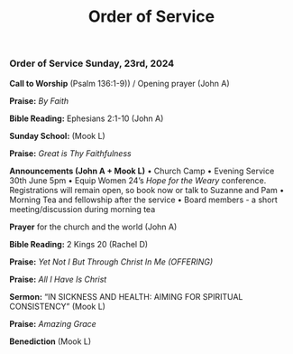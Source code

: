 ﻿---
layout: oos
title: Order of Service
---
### Order of Service Sunday, 23rd, 2024

**Call to Worship** (Psalm 136:1-9)) / Opening prayer (John A)

**Praise:** *By Faith*

**Bible Reading:** Ephesians 2:1-10  (John A)

**Sunday School:** (Mook L)

**Praise:** *Great is Thy Faithfulness*

**Announcements (John A + Mook L)** 
    • Church Camp
    • Evening Service 30th June 5pm
    • Equip Women 24’s *Hope for the Weary* conference. Registrations will remain open, so book now or talk to Suzanne and Pam
    • Morning Tea and fellowship after the service
    • Board members - a short meeting/discussion during morning tea

**Prayer** for the church and the world (John A)

**Bible Reading:** 2 Kings 20 (Rachel D)

**Praise:** *Yet Not I But Through Christ In Me (OFFERING)*

**Praise:** *All I Have Is Christ*

**Sermon:** “IN SICKNESS AND HEALTH: AIMING FOR SPIRITUAL CONSISTENCY” (Mook L)

**Praise:** *Amazing Grace*

**Benediction**  (Mook L)

